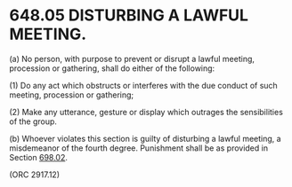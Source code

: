 648.05 DISTURBING A LAWFUL MEETING.
===================================

​(a) No person, with purpose to prevent or disrupt a lawful meeting,
procession or gathering, shall do either of the following:

​(1) Do any act which obstructs or interferes with the due conduct of
such meeting, procession or gathering;

​(2) Make any utterance, gesture or display which outrages the
sensibilities of the group.

​(b) Whoever violates this section is guilty of disturbing a lawful
meeting, a misdemeanor of the fourth degree. Punishment shall be as
provided in Section [698.02](38e2f631.html).

(ORC 2917.12)
